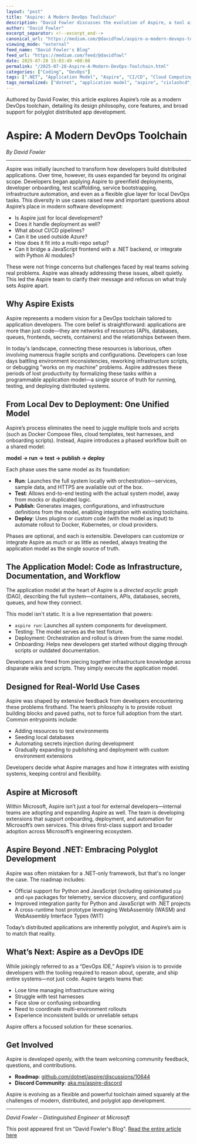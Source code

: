 ```yaml
---
layout: "post"
title: "Aspire: A Modern DevOps Toolchain"
description: "David Fowler discusses the evolution of Aspire, a tool aimed at simplifying distributed application development, integrating modeling, testing, deployment, and onboarding in a single programmable application model. Aspire supports .NET, Python, and JavaScript, serving as a flexible DevOps toolchain for building, testing, and shipping modern apps."
author: "David Fowler"
excerpt_separator: <!--excerpt_end-->
canonical_url: "https://medium.com/@davidfowl/aspire-a-modern-devops-toolchain-fa5aac019d64?source=rss-8163234c98f0------2"
viewing_mode: "external"
feed_name: "David Fowler's Blog"
feed_url: "https://medium.com/feed/@davidfowl"
date: 2025-07-28 15:03:49 +00:00
permalink: "/2025-07-28-Aspire-A-Modern-DevOps-Toolchain.html"
categories: ["Coding", "DevOps"]
tags: [".NET", "Application Model", "Aspire", "CI/CD", "Cloud Computing", "Cloud Deployment", "Cloud Native", "Coding", "DevOps", "DevOps Toolchain", "Distributed Applications", "Docker", "Infrastructure Automation", "JavaScript", "Kubernetes", "Onboarding", "Posts", "Python", "Service Orchestration", "Software Development", "Test Automation"]
tags_normalized: ["dotnet", "application model", "aspire", "cislashcd", "cloud computing", "cloud deployment", "cloud native", "coding", "devops", "devops toolchain", "distributed applications", "docker", "infrastructure automation", "javascript", "kubernetes", "onboarding", "posts", "python", "service orchestration", "software development", "test automation"]
---
```


Authored by David Fowler, this article explores Aspire’s role as a modern DevOps toolchain, detailing its design philosophy, core features, and broad support for polyglot distributed app development.<!--excerpt_end-->

# Aspire: A Modern DevOps Toolchain

*By David Fowler*

---

Aspire was initially launched to transform how developers build distributed applications. Over time, however, its uses expanded far beyond its original scope. Developers began applying Aspire to greenfield deployments, developer onboarding, test scaffolding, service bootstrapping, infrastructure automation, and even as a flexible glue layer for local DevOps tasks. This diversity in use cases raised new and important questions about Aspire’s place in modern software development:

- Is Aspire just for local development?
- Does it handle deployment as well?
- What about CI/CD pipelines?
- Can it be used outside Azure?
- How does it fit into a multi-repo setup?
- Can it bridge a JavaScript frontend with a .NET backend, or integrate with Python AI modules?

These were not fringe concerns but challenges faced by real teams solving real problems. Aspire was already addressing these issues, albeit quietly. This led the Aspire team to clarify their message and refocus on what truly sets Aspire apart.

## Why Aspire Exists

Aspire represents a modern vision for a DevOps toolchain tailored to application developers. The core belief is straightforward: applications are more than just code—they are networks of resources (APIs, databases, queues, frontends, secrets, containers) and the relationships between them.

In today's landscape, connecting these resources is laborious, often involving numerous fragile scripts and configurations. Developers can lose days battling environment inconsistencies, reworking infrastructure scripts, or debugging "works on my machine" problems. Aspire addresses these periods of lost productivity by formalizing these tasks within a programmable application model—a single source of truth for running, testing, and deploying distributed systems.

## From Local Dev to Deployment: One Unified Model

Aspire’s process eliminates the need to juggle multiple tools and scripts (such as Docker Compose files, cloud templates, test harnesses, and onboarding scripts). Instead, Aspire introduces a phased workflow built on a shared model:

**model → run → test → publish → deploy**

Each phase uses the same model as its foundation:

- **Run**: Launches the full system locally with orchestration—services, sample data, and HTTPS are available out of the box.
- **Test**: Allows end-to-end testing with the actual system model, away from mocks or duplicated logic.
- **Publish**: Generates images, configurations, and infrastructure definitions from the model, enabling integration with existing toolchains.
- **Deploy**: Uses plugins or custom code (with the model as input) to automate rollout to Docker, Kubernetes, or cloud providers.

Phases are optional, and each is extensible. Developers can customize or integrate Aspire as much or as little as needed, always treating the application model as the single source of truth.

## The Application Model: Code as Infrastructure, Documentation, and Workflow

The application model at the heart of Aspire is a *directed acyclic graph* (DAG), describing the full system—containers, APIs, databases, secrets, queues, and how they connect.

This model isn't static. It is a live representation that powers:

- `aspire run`: Launches all system components for development.
- Testing: The model serves as the test fixture.
- Deployment: Orchestration and rollout is driven from the same model.
- Onboarding: Helps new developers get started without digging through scripts or outdated documentation.

Developers are freed from piecing together infrastructure knowledge across disparate wikis and scripts. They simply execute the application model.

## Designed for Real-World Use Cases

Aspire was shaped by extensive feedback from developers encountering these problems firsthand. The team’s philosophy is to provide robust building blocks and paved paths, not to force full adoption from the start. Common entrypoints include:

- Adding resources to test environments
- Seeding local databases
- Automating secrets injection during development
- Gradually expanding to publishing and deployment with custom environment extensions

Developers decide what Aspire manages and how it integrates with existing systems, keeping control and flexibility.

## Aspire at Microsoft

Within Microsoft, Aspire isn’t just a tool for external developers—internal teams are adopting and expanding Aspire as well. The team is developing extensions that support onboarding, deployment, and automation for Microsoft’s own services. This drives first-class support and broader adoption across Microsoft’s engineering ecosystem.

## Aspire Beyond .NET: Embracing Polyglot Development

Aspire was often mistaken for a .NET-only framework, but that's no longer the case. The roadmap includes:

- Official support for Python and JavaScript (including opinionated `pip` and `npm` packages for telemetry, service discovery, and configuration)
- Improved integration parity for Python and JavaScript with .NET projects
- A cross-runtime host prototype leveraging WebAssembly (WASM) and WebAssembly Interface Types (WIT)

Today’s distributed applications are inherently polyglot, and Aspire’s aim is to match that reality.

## What’s Next: Aspire as a DevOps IDE

While jokingly referred to as a “DevOps IDE,” Aspire’s vision is to provide developers with the tooling required to reason about, operate, and ship entire systems—not just code. Aspire targets teams that:

- Lose time managing infrastructure wiring
- Struggle with test harnesses
- Face slow or confusing onboarding
- Need to coordinate multi-environment rollouts
- Experience inconsistent builds or unreliable setups

Aspire offers a focused solution for these scenarios.

## Get Involved

Aspire is developed openly, with the team welcoming community feedback, questions, and contributions.

- **Roadmap**: [github.com/dotnet/aspire/discussions/10644](https://github.com/dotnet/aspire/discussions/10644)
- **Discord Community**: [aka.ms/aspire-discord](https://aka.ms/aspire-discord)

Aspire is evolving as a flexible and powerful toolchain aimed squarely at the challenges of modern, distributed, and polyglot app development.

---
*David Fowler – Distinguished Engineer at Microsoft*

This post appeared first on "David Fowler's Blog". [Read the entire article here](https://medium.com/@davidfowl/aspire-a-modern-devops-toolchain-fa5aac019d64?source=rss-8163234c98f0------2)
